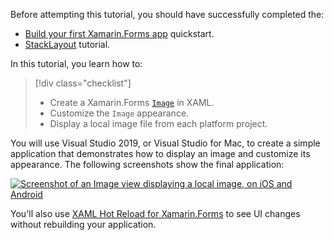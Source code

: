 Before attempting this tutorial, you should have successfully completed the:

- [Build your first Xamarin.Forms app](~/get-started/first-app/index.md) quickstart.
- [StackLayout](~/get-started/tutorials/stacklayout/index.yml) tutorial.

In this tutorial, you learn how to:

> [!div class="checklist"]
>
> - Create a Xamarin.Forms [`Image`](xref:Xamarin.Forms.Image) in XAML.
> - Customize the `Image` appearance.
> - Display a local image file from each platform project.

You will use Visual Studio 2019, or Visual Studio for Mac, to create a simple application that demonstrates how to display an image and customize its appearance. The following screenshots show the final application:

[![Screenshot of an Image view displaying a local image, on iOS and Android](../images/local-file.png "Image view displaying a local image")](../images/local-file-large.png#lightbox "Image view displaying a local image")

You'll also use [XAML Hot Reload for Xamarin.Forms](~/xamarin-forms/xaml/hot-reload.md) to see UI changes without rebuilding your application.
